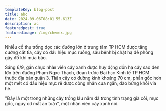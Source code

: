 ```yaml
---
templateKey: blog-post
title: abc
date: 2024-09-06T08:01:55.613Z
description: ac
featuredpost: true
featuredimage: /img/chemex.jpg
---
```

Nhiều cổ thụ trồng dọc các đường lớn ở trung tâm TP HCM được tăng cường cắt tỉa, cây có dấu hiệu mục ruỗng, sâu bệnh bị chặt hạ đề phòng gãy đổ khi mưa bão.

Sáng 6/9, gần chục nhân viên cây xanh được huy động đốn hạ cây sao đen lớn trên đường Phạm Ngọc Thạch, đoạn trước Đại học Kinh tế TP HCM thuộc địa bàn quận 3. Thân cây có đường kính khoảng 70 cm, phần gốc hơn một mét có dấu hiệu mục rễ được công nhân cưa ngắn, đào bứng khỏi vỉa hè.

"Đây là một trong những cây trồng lâu năm đã trong tình trạng già cỗi, mục gốc, nguy cơ mất an toàn", một nhân viên cây xanh nói.

<!--EndFragment-->